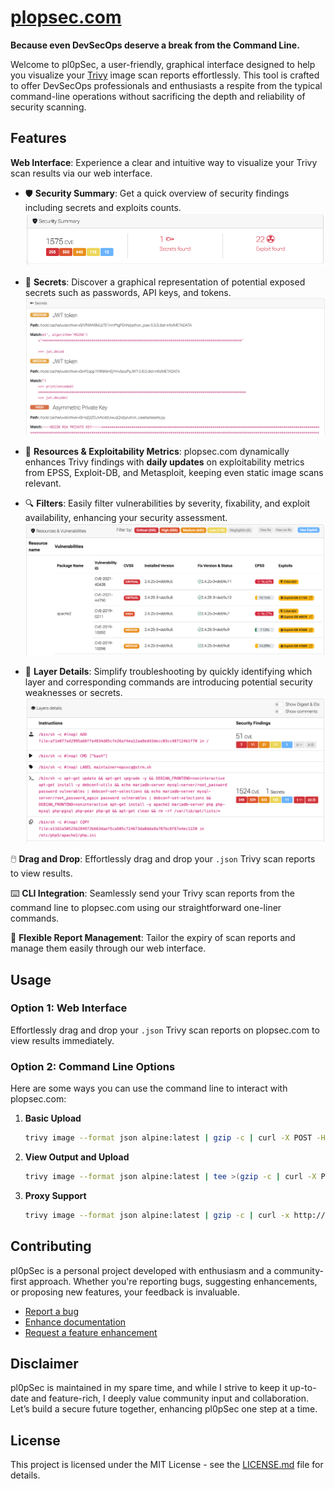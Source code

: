 # [plopsec.com](https://plopsec.com)

**Because even DevSecOps deserve a break from the Command Line.**

Welcome to pl0pSec, a user-friendly, graphical interface designed to help you visualize your [Trivy](https://aquasecurity.github.io/trivy/) image scan reports effortlessly. This tool is crafted to offer DevSecOps professionals and enthusiasts a respite from the typical command-line operations without sacrificing the depth and reliability of security scanning.

## Features

**Web Interface**: Experience a clear and intuitive way to visualize your Trivy scan results via our web interface.
   - 🛡️ **Security Summary**: Get a quick overview of security findings including secrets and exploits counts.
     ![Security Summary Screenshot](docs/images/summary.png)
   
   - 🔑 **Secrets**: Discover a graphical representation of potential exposed secrets such as passwords, API keys, and tokens.
     ![Secrets Screenshot](docs/images/secrets.png)
   
   - 🎯 **Resources & Exploitability Metrics**: plopsec.com dynamically enhances Trivy findings with **daily updates** on exploitability metrics from EPSS, Exploit-DB, and Metasploit, keeping even static image scans relevant.
   
   - 🔍 **Filters**: Easily filter vulnerabilities by severity, fixability, and exploit availability, enhancing your security assessment.
     ![Resources Screenshot](docs/images/resources.png)
   
   - 🧱 **Layer Details**: Simplify troubleshooting by quickly identifying which layer and corresponding commands are introducing potential security weaknesses or secrets.
     ![Layer Details Screenshot](docs/images/layers.png)

🖱️ **Drag and Drop**: Effortlessly drag and drop your `.json` Trivy scan reports to view results.

⌨️ **CLI Integration**: Seamlessly send your Trivy scan reports from the command line to plopsec.com using our straightforward one-liner commands.

📅 **Flexible Report Management**: Tailor the expiry of scan reports and manage them easily through our web interface.

## Usage

### Option 1: Web Interface
Effortlessly drag and drop your `.json` Trivy scan reports on plopsec.com to view results immediately.

### Option 2: Command Line Options

Here are some ways you can use the command line to interact with plopsec.com:

1. **Basic Upload**
   ```bash
   trivy image --format json alpine:latest | gzip -c | curl -X POST -H "Content-Encoding: gzip" -H "Content-Type: application/json" --data-binary @- https://plopsec.com/api/v1/scan
   ```

2. **View Output and Upload**
   ```bash
   trivy image --format json alpine:latest | tee >(gzip -c | curl -X POST -H "Content-Encoding: gzip" -H "Content-Type: application/json" --data-binary @- https://plopsec.com/api/v1/scan)
   ```

3. **Proxy Support**
   ```bash
   trivy image --format json alpine:latest | gzip -c | curl -x http://username:password@yourproxy:port -X POST -H "Content-Type: application/json" --data-binary @- https://plopsec.com/api/v1/scan
   ```

## Contributing

pl0pSec is a personal project developed with enthusiasm and a community-first approach. Whether you're reporting bugs, suggesting enhancements, or proposing new features, your feedback is invaluable.

- [Report a bug](https://github.com/pl0psec/plopsec.com/discussions/new?category=bugs)
- [Enhance documentation](https://github.com/pl0psec/plopsec.com/discussions/new?category=documentation)
- [Request a feature enhancement](https://github.com/pl0psec/plopsec.com/discussions/new?category=ideas)

## Disclaimer

pl0pSec is maintained in my spare time, and while I strive to keep it up-to-date and feature-rich, I deeply value community input and collaboration. Let’s build a secure future together, enhancing pl0pSec one step at a time.

## License

This project is licensed under the MIT License - see the [LICENSE.md](LICENSE) file for details.
